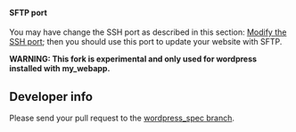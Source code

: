 #### SFTP port

You may have change the SSH port as described in this section: [Modify the SSH port](https://yunohost.org/en/security#modify-the-ssh-port); then you should use this port to update your website with SFTP.

**WARNING: This fork is experimental and only used for wordpress installed with my_webapp.** 

## Developer info

Please send your pull request to the [wordpress_spec branch](https://github.com/rodinux/my_webapp_ynh/tree/worpress_spec).

